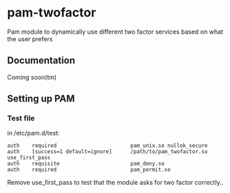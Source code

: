 # pam-twofactor

Pam module to dynamically use different two factor services based on what the user prefers

## Documentation

Coming soon(tm)

## Setting up PAM

### Test file

in /etc/pam.d/test:
```
auth    required                        pam_unix.so nullok_secure
auth    [success=1 default=ignore]      /path/to/pam_twofactor.so use_first_pass
auth    requisite                       pam_deny.so
auth    required                        pam_permit.so
```

Remove use\_first\_pass to test that the module asks for two factor correctly..
